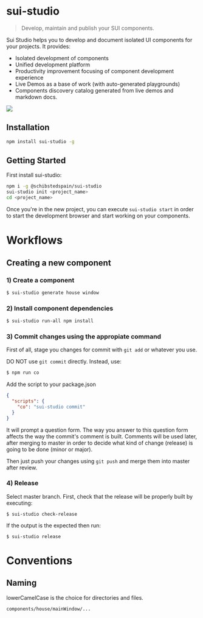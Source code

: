 # sui-studio
> Develop, maintain and publish your SUI components.


Sui Studio helps you to develop and document isolated UI components for your projects. It provides:

* Isolated development of components
* Unified development platform
* Productivity improvement focusing of component development experience
* Live Demos as a base of work (with auto-generated playgrounds)
* Components discovery catalog generated from live demos and markdown docs.

![](./assets/sui-studio-demo.gif)

## Installation

```sh
npm install sui-studio -g
```

## Getting Started

First install sui-studio:

```sh
npm i -g @schibstedspain/sui-studio
sui-studio init <project_name>
cd <project_name>
```

Once you're in the new project, you can execute `sui-studio start` in order to start the development browser and start working on your components.

# Workflows

## Creating a new component
### 1) Create a component

```sh
$ sui-studio generate house window
```

### 2) Install component dependencies

```sh
$ sui-studio run-all npm install
```

### 3) Commit changes using the appropiate command

First of all, stage you changes for commit with ```git add``` or whatever you use.

DO NOT use ```git commit``` directly. Instead, use:

```sh
$ npm run co
```

Add the script to your package.json

```json
{
  "scripts": {
    "co": "sui-studio commit"
  }
}
```

It will prompt a question form. The way you answer to this question form affects the way the commit's comment is built. Comments will be used later, after merging to master in order to decide what kind of change (release) is going to be done (minor or major).

Then just push your changes using ```git push``` and merge them into master after review.

### 4) Release

Select master branch. First, check that the release will be properly built by executing:
```
$ sui-studio check-release
```
If the output is the expected then run:
```
$ sui-studio release
```

# Conventions
## Naming
lowerCamelCase is the choice for directories and files.
```
components/house/mainWindow/...
```

